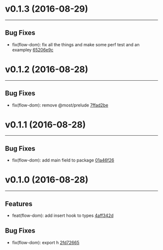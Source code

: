 # v0.1.3 (2016-08-29)
---


## Bug Fixes

- fix(flow-dom): fix all the things and make some perf test and an exampley [65206e9c](https://github.com/TylorS/stream-flow/commits/65206e9c03f51849adeb0f9bf1537b3a28ab4c90)


# v0.1.2 (2016-08-28)
---


## Bug Fixes

- fix(flow-dom): remove @most/prelude [7ffad2be](https://github.com/TylorS/stream-flow/commits/7ffad2beeff648ca03e7e1e8e331cf8b90546841)


# v0.1.1 (2016-08-28)
---


## Bug Fixes

- fix(flow-dom): add main field to package [01a46f26](https://github.com/TylorS/stream-flow/commits/01a46f26e93db12c476b0cb9308bf3f3d28c924b)


# v0.1.0 (2016-08-28)
---


## Features

- feat(flow-dom): add insert hook to types [4aff342d](https://github.com/TylorS/stream-flow/commits/4aff342d850635750aa016507753b67d22eb43df)

## Bug Fixes

- fix(flow-dom): export h [2fd72665](https://github.com/TylorS/stream-flow/commits/2fd72665f0fd18894b7a57d219c8c3e2100c2344)



